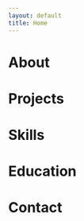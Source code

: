 ```yaml
---
layout: default
title: Home
---
```


# About

<div class="reveal-on-scroll">
  <!-- Add your about content here -->
</div>

# Projects

<div class="reveal-on-scroll">
  <!-- Add your projects content here -->
</div>

# Skills

<div class="reveal-on-scroll">
  <!-- Add your skills content here -->
</div>

# Education

<div class="reveal-on-scroll">
  <!-- Add your education content here -->
</div>

# Contact

<div class="reveal-on-scroll">
  <!-- Add your contact content here -->
</div>

<script>
document.addEventListener("DOMContentLoaded", function() {
  const reveals = document.querySelectorAll('.reveal-on-scroll');
  function revealOnScroll() {
    for (const el of reveals) {
      const rect = el.getBoundingClientRect();
      if (rect.top < window.innerHeight - 60) {
        el.classList.add('visible');
      }
    }
  }
  window.addEventListener('scroll', revealOnScroll);
  revealOnScroll();
});
</script>

<style>
.reveal-on-scroll {
  opacity: 0;
  transform: translateY(40px);
  transition: opacity 0.7s cubic-bezier(.4,0,.2,1), transform 0.7s cubic-bezier(.4,0,.2,1);
}
.reveal-on-
